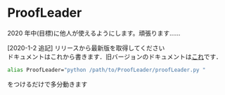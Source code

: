 # ProofLeader

2020 年中(目標)に他人が使えるようにします。頑張ります......

[2020-1-2 追記]
リリースから最新版を取得してください  
ドキュメントはこれから書きます．旧バージョンのドキュメントは[これ](https://github.com/xryuseix/ProofLeader/tree/master/ProofLeader/README.md)です．  

```sh
alias ProofLeader="python /path/to/ProofLeader/proofLeader.py "
```
をつけるだけで多分動きます
